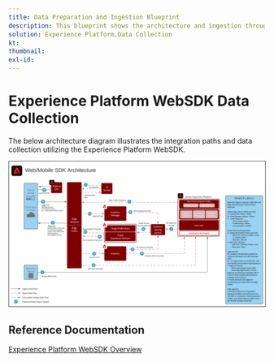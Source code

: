 ```yaml
---
title: Data Preparation and Ingestion Blueprint
description: This blueprint shows the architecture and ingestion through the Experience Platform Web and Mobile SDK
solution: Experience Platform,Data Collection
kt: 
thumbnail: 
exl-id: 
---
```

# Experience Platform WebSDK Data Collection 

The below architecture diagram illustrates the integration paths and data collection utilizing the Experience Platform WebSDK.

<img src="assets/web_sdk_flow.svg" alt="Reference architecture for implementation using the Experience Platform Web and Mobile SDK" style="border:1px solid #4a4a4a" />

## Reference Documentation

[Experience Platform WebSDK Overview](https://experienceleague.adobe.com/docs/experience-platform/edge/home.html?lang=en)
